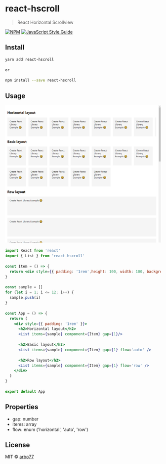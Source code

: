 # react-hscroll

> React Horizontal Scrollview

[![NPM](https://img.shields.io/npm/v/react-hscroll.svg)](https://www.npmjs.com/package/react-hscroll) [![JavaScript Style Guide](https://img.shields.io/badge/code_style-standard-brightgreen.svg)](https://standardjs.com)

## Install

```bash
yarn add react-hscroll

or

npm install --save react-hscroll
```

## Usage


![useStore](./sample.png "Title")

```jsx
import React from 'react'
import { List } from 'react-hscroll'

const Item = () => {
  return <div style={{ padding: '1rem',height: 100, width: 100, background: 'whitesmoke' }}>Create React Library Example 😄</div>
}

const sample = []
for (let i = 1; i <= 12; i++) {
  sample.push(i)
}

const App = () => {
  return (
    <div style={{ padding: '1rem' }}>
      <h2>Horizontal layout</h2>
      <List items={sample} component={Item} gap={1}/>

      <h2>Basic layout</h2>
      <List items={sample} component={Item} gap={1} flow='auto' />
      
      <h2>Row layout</h2>
      <List items={sample} component={Item} gap={1} flow='row' />
    </div>
  )
}

export default App

```

## Properties

- gap: number
- items: array
- flow: enum ('horizontal', 'auto', 'row')


## License

MIT © [arbo77](https://github.com/arbo77)

